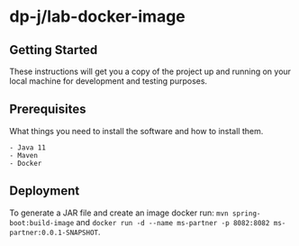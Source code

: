 # dp-j/lab-docker-image

## Getting Started

These instructions will get you a copy of the project up and running on your local machine for development and testing purposes.

## Prerequisites

What things you need to install the software and how to install them.

```
- Java 11
- Maven
- Docker
```

## Deployment

To generate a JAR file and create an image docker run: `mvn spring-boot:build-image` and `docker run -d --name ms-partner -p 8082:8082 ms-partner:0.0.1-SNAPSHOT`.
